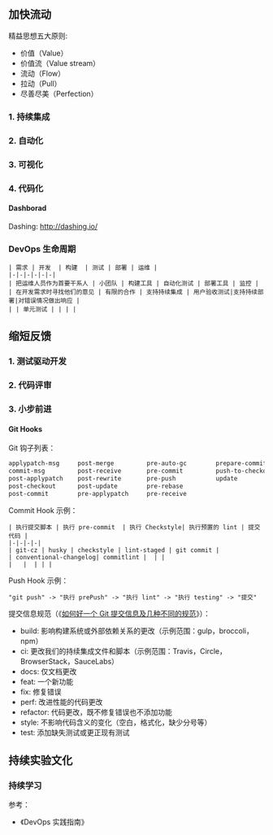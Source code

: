 ## 加快流动

精益思想五大原则:

 - 价值（Value）
 - 价值流（Value stream）
 - 流动（Flow）
 - 拉动（Pull）
 - 尽善尽美（Perfection）

### 1. 持续集成

### 2. 自动化

### 3. 可视化

### 4. 代码化

#### Dashborad

Dashing: http://dashing.io/

### DevOps 生命周期

```process-table
| 需求 | 开发  | 构建  | 测试 | 部署 | 运维 |
|-|-|-|-|-|-|
| 把运维人员作为首要干系人 | 小团队 | 构建工具 | 自动化测试 | 部署工具 | 监控 |
| 在开发需求时寻找他们的意见 | 有限的合作 | 支持持续集成 | 用户验收测试|支持持续部署|对错误情况做出响应 |
| | 单元测试 | | | | 
```

## 缩短反馈

### 1. 测试驱动开发

### 2. 代码评审

### 3. 小步前进


#### Git Hooks 


Git 钩子列表：

```bash
applypatch-msg     post-merge         pre-auto-gc        prepare-commit-msg
commit-msg         post-receive       pre-commit         push-to-checkout
post-applypatch    post-rewrite       pre-push           update
post-checkout      post-update        pre-rebase
post-commit        pre-applypatch     pre-receive
```

Commit Hook 示例：

```process-table
| 执行提交脚本 | 执行 pre-commit  | 执行 Checkstyle| 执行预置的 lint | 提交代码 |
|-|-|-|-|
| git-cz | husky | checkstyle | lint-staged | git commit |
| conventional-changelog| commitlint |  | | 
|   |  | | |
```

Push Hook 示例：

```process
"git push" -> "执行 prePush" -> "执行 lint" -> "执行 testing" -> "提交"
```

提交信息规范（《[如何好一个 Git 提交信息及几种不同的规范](https://www.phodal.com/blog/how-to-write-a-better-git-commit-message/)》）：

 - build: 影响构建系统或外部依赖关系的更改（示例范围：gulp，broccoli，npm）
 - ci: 更改我们的持续集成文件和脚本（示例范围：Travis，Circle，BrowserStack，SauceLabs）
 - docs: 仅文档更改
 - feat: 一个新功能
 - fix: 修复错误
 - perf: 改进性能的代码更改
 - refactor: 代码更改，既不修复错误也不添加功能
 - style: 不影响代码含义的变化（空白，格式化，缺少分号等）
 - test: 添加缺失测试或更正现有测试


## 持续实验文化

### 持续学习


参考：

 - 《DevOps 实践指南》
